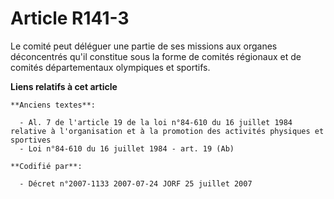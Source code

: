 # Article R141-3

Le comité peut déléguer une partie de ses missions aux organes déconcentrés qu'il constitue sous la forme de comités
régionaux et de comités départementaux olympiques et sportifs.

**Liens relatifs à cet article**

	**Anciens textes**:

	  - Al. 7 de l'article 19 de la loi n°84-610 du 16 juillet 1984 relative à l'organisation et à la promotion des activités physiques et sportives
	  - Loi n°84-610 du 16 juillet 1984 - art. 19 (Ab)

	**Codifié par**:

	  - Décret n°2007-1133 2007-07-24 JORF 25 juillet 2007
